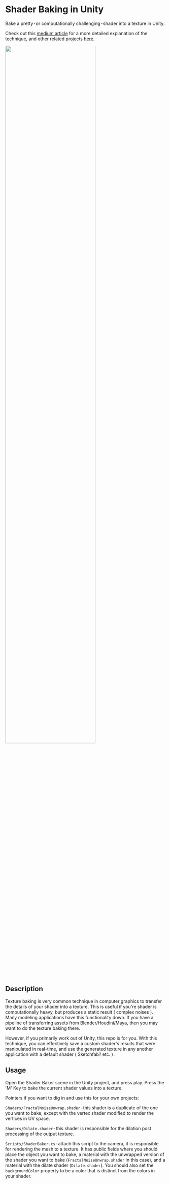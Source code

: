 # Shader Baking in Unity

Bake a pretty - or computationally challenging - shader into a texture in Unity. 

Check out this  <a href ="https://medium.com/@snayss/exploration-into-image-based-procedural-generation-unity-8f9fa7de10c1">medium article</a> for a more detailed explanation of the technique, and other related projects <a href ="https://codercat.tk">here</a>.

<img src ="https://user-images.githubusercontent.com/17795014/62589702-0245d880-b87f-11e9-8757-f4fed4ff8d52.png" width="75%">

## Description
Texture baking is very common technique in computer graphics to transfer the details of your shader into a texture. This is useful if you're shader is computationally heavy, but produces a static result ( complex noises ). 
Many modeling applications have this functionality down. If you have a pipeline of transferring assets from Blender/Houdini/Maya, then you may want to do the texture baking there. 

However, if you primarily work out of Unity, this repo is for you. With this technique, you can effectively save a custom shader's results that were manipulated in real-time, and  use the generated texture in any another application with a default shader ( Sketchfab? etc. ) .

## Usage

Open the Shader Baker scene in the Unity project, and press play. Press the 'M' Key to bake the current shader values into a texture. 

Pointers if you want to dig in and use this for your own projects:

`Shaders/FractalNoiseUnwrap.shader` - this shader is a duplicate of the one you want to bake, except with the vertex shader modified to render the vertices in UV space.

`Shaders/Dilate.shader` - this shader is responsible for the dilation post processing of the output texture.

`Scripts/ShaderBaker.cs` - attach this script to the camera, it is responsible for rendering the mesh to a texture. It has public fields where you should place the object you want to bake, a material with the unwrapped version of the shader you want to bake (`FractalNoiseUnwrap.shader` in this case), and a material with the dilate shader (`Dilate.shader`). You should also set the `backgroundColor` property to be a color that is distinct from the colors in your shader.



